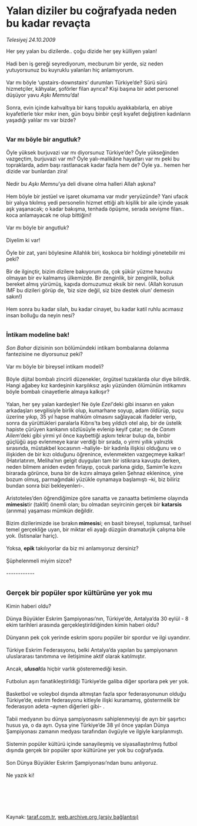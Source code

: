 # Yalan diziler bu coğrafyada neden bu kadar revaçta

*Telesiyej 24.10.2009*

<div class="taraf_structure_2col_1zq">
<div class="margen_n">



 <p>Her şey yalan bu dizilerde.. çoğu dizide her şey külliyen yalan! <br/><br/>Hadi ben iş gereği seyrediyorum, mecburum bir yerde, siz neden yutuyorsunuz bu kuyruklu yalanları hiç anlamıyorum. <br/><br/>Var mı böyle ‘upstairs-downstairs’ durumları Türkiye’de? Sürü sürü hizmetçiler, kâhyalar, şoförler filan ayrıca? Kişi başına bir adet personel düşüyor yavu <i>Aşkı Memnu</i>’da! <br/><br/>Sonra, evin içinde kahvaltıya bir karış topuklu ayakkabılarla, en abiye kıyafetlerle tıkır mıkır inen, gün boyu binbir çeşit kıyafet değiştiren kadınların yaşadığı yalılar mı var bizde?<b> <br/><br/><br/><font size="3">Var mı böyle bir angutluk?</font></b> <br/><br/>Öyle yüksek burjuvazi var mı diyorsunuz Türkiye’de? Öyle yükseğinden vazgeçtim, burjuvazi var mı? Öyle yalı-malikâne hayatları var mı peki bu topraklarda, adım başı rastlanacak kadar fazla hem de? Öyle ya.. hemen her dizide var bunlardan zira! <br/><br/>Nedir bu<i> Aşkı Memnu</i>’ya deli divane olma halleri Allah aşkına? <br/><br/>Hem böyle bir jestüel ve işaret okumama var mıdır yeryüzünde? Yani ufacık bir yalıya tıkılmış yedi personelin hizmet ettiği altı kişilik bir aile içinde yasak aşk yaşanacak; o kadar bakışma, tenhada öpüşme, serada sevişme filan.. koca anlamayacak ne olup bittiğini! <br/><br/>Var mı böyle bir angutluk? <br/><br/>Diyelim ki var! <br/><br/>Öyle bir zat, yani böylesine Allahlık biri, koskoca bir holdingi yönetebilir mi peki? <br/><br/>Bir de ilginçtir, bizim dizilere bakıyorum da, çok şükür yüzme havuzu olmayan bir ev kalmamış ülkemizde. Bir zenginlik, bir zenginlik, bolluk bereket almış yürümüş, kapıda domuzumuz eksik bir nevi. (Allah korusun IMF bu dizileri görüp de, ‘biz size değil, siz bize destek olun’ demesin sakın!) <br/><br/>Hem sonra bu kadar silah, bu kadar cinayet, bu kadar katil ruhlu acımasız insan bolluğu da neyin nesi?<i></i><b> <br/><br/><br/><font size="3">İntikam modeline bak!</font></b><i><font size="3"> <br/></font><br/>Son Bahar </i>dizisinin son bölümündeki intikam bombalarına dolanma fantezisine ne diyorsunuz peki? <br/><br/>Var mı böyle bir bireysel intikam modeli? <br/><br/>Böyle dijital bombalı zincirli düzenekler, örgütsel tuzaklarda olur diye bilirdik. Hangi ağabey kız kardeşinin karşılıksız aşkı yüzünden ölümünün intikamını böyle bombalı cinayetlerle almaya kalkışır? <br/><br/>Yalan, her şey yalan kardeşler! Ne öyle <i>Ezel’</i>deki gibi insanın en yakın arkadaşları sevgilisiyle birlik olup, kumarhane soyup, adam öldürüp, suçu üzerine yıkıp, 35 yıl hapse mahkûm olmasını sağlayacak ifadeler verip, sonra da yürüttükleri paralarla Kıbrıs’ta beş yıldızlı otel alıp, bir de üstelik hapiste çürüyen kankanın sözlüsüyle evlenip keyif çatar; ne de <i>Canım Ailem</i>’deki gibi yirmi yıl önce kaybettiği aşkını tekrar bulup da, binbir güçlüğü aşıp evlenmeye karar verdiği bir sırada, o yirmi yıllık yalnızlık sırasında, müstakbel kocasının –haliyle- bir kadınla ilişkisi olduğunu ve o ilişkiden de bir kızı olduğunu öğrenince, evlenmekten vazgeçmeye kalkar! (Hatırlatırım, Meliha’nın gelgit duyguları tam bir istikrara kavuştu derken, neden bilmem aniden evden fırlayıp, çocuk parkına gidip, Samim’le kızını birarada görünce, buna bir de kızını almaya gelen Şehnaz eklenince, yine bozum olmuş, parmağındaki yüzükle oynamaya başlamıştı –ki, biz biliriz bundan sonra bizi bekleyenleri-. <br/><br/>Aristoteles’den öğrendiğimize göre sanatta ve zanaatta betimleme olayında<b> mimesis</b>tir (taklit) önemli olan; bu olmadan seyircinin gerçek bir <b>katarsis</b> (arınma) yaşaması mümkün değildir. <br/><br/>Bizim dizilerimizde ise bırakın<b> mimesis</b>i; en basit bireysel, toplumsal, tarihsel temel gerçekliğe uyan, bir miktar eli ayağı düzgün dramaturjik çalışma bile yok. (İstisnalar hariç). <br/><br/>Yoksa, <b>epik</b> takılıyorlar da biz mi anlamıyoruz dersiniz? <br/><br/>Şüphelenmeli miyim sizce? <br/><br/>------------ <br/><br/><br/><font size="4"><strong>Gerçek bir popüler spor kültürüne yer yok mu</strong></font> <br/><br/>Kimin haberi oldu? <br/><br/>Dünya Büyükler Eskrim Şampiyonası’nın, Türkiye’de, Antalya’da 30 eylül - 8 ekim tarihleri arasında gerçekleştirildiğinden kimin haberi oldu? <br/><br/>Dünyanın pek çok yerinde eskrim sporu popüler bir spordur ve ilgi uyandırır. <br/><br/>Türkiye Eskrim Federasyonu, belki Antalya’da yapılan bu şampiyonanın uluslararası tanıtımına ve iletişimine aktif olarak katılmıştır. <br/><br/>Ancak, <b><i>ulusal</i></b>da hiçbir varlık gösteremediği kesin. <br/><br/>Futbolun aşırı fanatikleştirildiği Türkiye’de galiba diğer sporlara pek yer yok. <br/><br/>Basketbol ve voleybol dışında altmıştan fazla spor federasyonunun olduğu Türkiye’de, eskrim federasyonu kitleyle ilişki kuramamış, göstermelik bir federasyon adeta –aynen diğerleri gibi- . <br/><br/>Tabii medyanın bu dünya şampiyonasını sahiplenmeyişi de ayrı bir şaşırtıcı husus ya, o da ayrı. Oysa yine Türkiye’de 38 yıl önce yapılan Dünya Şampiyonası zamanın medyası tarafından övgüyle ve ilgiyle karşılanmıştı. <br/><br/>Sistemin popüler kültürü içinde sanayileşmiş ve siyasallaştırılmış futbol dışında gerçek bir popüler spor kültürüne yer yok bu coğrafyada. <br/><br/>Son Dünya Büyükler Eskrim Şampiyonası’ndan bunu anlıyoruz. <br/><br/>Ne yazık ki!</p>
<br/>
<br/>
<br/>



<br/>


<div id="taraf_not">
</div>

</div>


</div>

Kaynak: [taraf.com.tr](http://taraf.com.tr:80/makale/8123.htm), [web.archive.org (arşiv bağlantısı)](http://web.archive.org/web/20100104021307/http://taraf.com.tr:80/makale/8123.htm)
